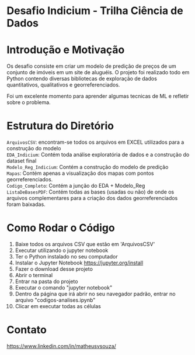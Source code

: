 # Desafio Indicium - Trilha Ciência de Dados

# Introdução e Motivação

Os desafio consiste em criar um modelo de predição de preços de um conjunto de imóveis em um site de aluguéis. O projeto foi realizado todo em Python contendo diversas bibliotecas de exploração de dados quantitativos, qualitativos e georreferenciados. 

Foi um excelente momento para aprender algumas tecnicas de ML e refletir sobre o problema. 

# Estrutura do Diretório

`ArquivosCSV`: encontram-se todos os arquivos em EXCEL utilizados para a construção do modelo  
`EDA_Indicium`: Contém toda análise exploratória de dados e a construção do dataset final  
`Modelo_Reg_Indicium`: Contém a construção do modelo de predição  
`Mapas`: Contém apenas a visualização dos mapas com pontos georreferenciados.  
`Codigo_Completo`: Contém a junção do EDA + Modelo_Reg  
`ListaDeBasesPDF`: Contém todas as bases (usadas ou não) de onde os arquivos complementares para a criação dos dados georreferenciados foram baixadas.  


# Como Rodar o Código
1.  Baixe todos os arquivos CSV que estão em 'ArquivosCSV'
2.  Executar utilizando o jupyter notebook
3. Ter o Python instalado no seu computador
4. Instalar o Jupyter Notebook https://jupyter.org/install
5. Fazer o download desse projeto
6. Abrir o terminal
7. Entrar na pasta do projeto
8. Executar o comando "jupyter notebook"
9. Dentro da página que irá abrir no seu navegador padrão, entrar no arquivo "codigos-analises.ipynb"
8. Clicar em executar todas as células

# Contato
https://www.linkedin.com/in/matheusvsouza/




